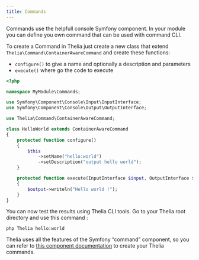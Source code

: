 ```yaml
---
title: Commands
---
```


Commands use the helpfull console Symfony component. In your module you can define you own command that can be used
with command CLI.

To create a Command in Thelia just create a new class that extend `Thelia\Command\ContainerAwareCommand` and create these functions:
- `configure()` to give a name and optionally a description and parameters
- `execute()` where go the code to execute

```php
<?php

namespace MyModule\Commands;

use Symfony\Component\Console\Input\InputInterface;
use Symfony\Component\Console\Output\OutputInterface;

use Thelia\Command\ContainerAwareCommand;

class HelloWorld extends ContainerAwareCommand
{
    protected function configure()
    {
        $this
            ->setName("hello:world")
            ->setDescription("output hello world");
    }

    protected function execute(InputInterface $input, OutputInterface $output)
    {
        $output->writeln("Hello world !");
    }
}
```

You can now test the results using Thelia CLI tools. Go to your Thelia root directory and use this command :
```shell
php Thelia hello:world
```

Thelia uses all the features of the Symfony “command” component, so you can refer to [this component documentation](https://symfony.com/doc/current/console.html#creating-a-command) to create your Thelia commands.
